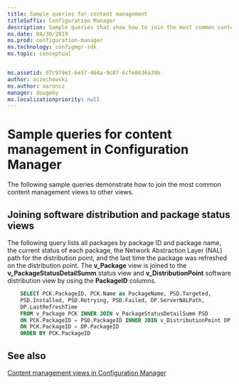 ```yaml
---
title: Sample queries for content management
titleSuffix: Configuration Manager
description: Sample queries that show how to join the most common content management views to other views.
ms.date: 04/30/2019
ms.prod: configuration-manager
ms.technology: configmgr-sdk
ms.topic: conceptual


ms.assetid: 07c979e1-6e57-464a-9c87-6cfe8036a39b
author: aczechowski
ms.author: aaroncz
manager: dougeby
ms.localizationpriority: null
---
```


# Sample queries for content management in Configuration Manager

The following sample queries demonstrate how to join the most common content management views to other views.

## Joining software distribution and package status views

The following query lists all packages by package ID and package name, the current status of each package, the Network Abstraction Layer (NAL) path for the distribution point, and the last time the package was refreshed on the distribution point. The **v_Package** view is joined to the **v_PackageStatusDetailSumm** status view and **v_DistributionPoint** software distribution view by using the **PackageID** columns.

```sql
    SELECT PCK.PackageID, PCK.Name as PackageName, PSD.Targeted, 
    PSD.Installed, PSD.Retrying, PSD.Failed, DP.ServerNALPath, 
    DP.LastRefreshTime 
    FROM v_Package PCK INNER JOIN v_PackageStatusDetailSumm PSD 
    ON PCK.PackageID = PSD.PackageID INNER JOIN v_DistributionPoint DP 
    ON PCK.PackageID = DP.PackageID 
    ORDER BY PCK.PackageID 
```

## See also

[Content management views in Configuration Manager](content-management-views-configuration-manager.md)
